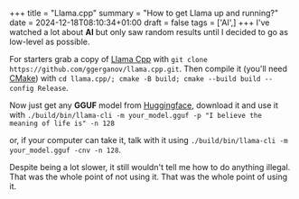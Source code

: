 +++
title = "Llama.cpp"
summary = "How to get Llama up and running?"
date = 2024-12-18T08:10:34+01:00
draft = false
tags = ['AI',]
+++
I've watched a lot about **AI** but only saw random results until I decided to go as low-level as possible.

For starters grab a copy of [Llama Cpp](https://github.com/ggerganov/llama.cpp.git) with `git clone https://github.com/ggerganov/llama.cpp.git`.
Then compile it (you'll need [CMake](https://cmake.org/)) with `cd llama.cpp/; cmake -B build; cmake --build build --config Release`.

Now just get any **GGUF** model from [Huggingface](https://huggingface.co/models?library=gguf), download it and use it with `./build/bin/llama-cli -m your_model.gguf -p "I believe the meaning of life is" -n 128`

or, if your computer can take it, talk with it using `./build/bin/llama-cli -m your_model.gguf -cnv -n 128`.

Despite being a lot slower, it still wouldn't tell me how to do anything illegal. That was the whole point of not using it. That was the whole point of using it.
